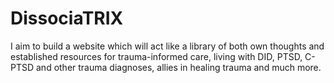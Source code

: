 # DissociaTRIX

I aim to build a website which will act like a library of both own thoughts and established resources for trauma-informed care, living with DID, PTSD, C-PTSD and other trauma diagnoses, allies in healing trauma and much more.
